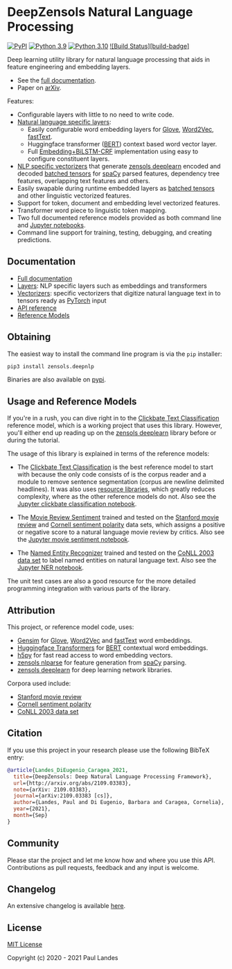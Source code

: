 # DeepZensols Natural Language Processing

[![PyPI][pypi-badge]][pypi-link]
[![Python 3.9][python39-badge]][python39-link]
[![Python 3.10][python310-badge]][python310-link]
[![Build Status][build-badge]][build-link]

Deep learning utility library for natural language processing that aids in
feature engineering and embedding layers.

* See the [full documentation].
* Paper on [arXiv](http://arxiv.org/abs/2109.03383).

Features:
* Configurable layers with little to no need to write code.
* [Natural language specific layers]:
  * Easily configurable word embedding layers for [Glove], [Word2Vec],
    [fastText].
  * Huggingface transformer ([BERT]) context based word vector layer.
  * Full [Embedding+BiLSTM-CRF] implementation using easy to configure
	constituent layers.
* [NLP specific vectorizers] that generate [zensols deeplearn] encoded and
  decoded [batched tensors] for [spaCy] parsed features, dependency tree
  features, overlapping text features and others.
* Easily swapable during runtime embedded layers as [batched tensors] and other
  linguistic vectorized features.
* Support for token, document and embedding level vectorized features.
* Transformer word piece to linguistic token mapping.
* Two full documented reference models provided as both command line and
  [Jupyter notebooks](#usage-and-reference-models).
* Command line support for training, testing, debugging, and creating
  predictions.


## Documentation

* [Full documentation](https://plandes.github.io/deepnlp/index.html)
* [Layers](https://plandes.github.io/deepnlp/doc/layers.html): NLP specific
  layers such as embeddings and transformers
* [Vectorizers](https://plandes.github.io/deepnlp/doc/vectorizers.html):
  specific vectorizers that digitize natural language text in to tensors ready
  as [PyTorch] input
* [API reference](https://plandes.github.io/install/api.html)
* [Reference Models](#usage-and-reference-models)


## Obtaining

The easiest way to install the command line program is via the `pip` installer:
```bash
pip3 install zensols.deepnlp
```

Binaries are also available on [pypi].


## Usage and Reference Models

If you're in a rush, you can dive right in to the [Clickbate Text
Classification] reference model, which is a working project that uses this
library.  However, you'll either end up reading up on the [zensols deeplearn]
library before or during the tutorial.

The usage of this library is explained in terms of the reference models:

* The [Clickbate Text Classification] is the best reference model to start with
  because the only code consists of is the corpus reader and a module to remove
  sentence segmentation (corpus are newline delimited headlines).  It was also
  uses [resource libraries], which greatly reduces complexity, where as the
  other reference models do not.  Also see the [Jupyter clickbate
  classification notebook].

* The [Movie Review Sentiment] trained and tested on the [Stanford movie
  review] and [Cornell sentiment polarity] data sets, which assigns a positive
  or negative score to a natural language movie review by critics.  Also see
  the [Jupyter movie sentiment notebook].

* The [Named Entity Recognizer] trained and tested on the [CoNLL 2003 data set]
  to label named entities on natural language text.  Also see the [Jupyter NER
  notebook].

The unit test cases are also a good resource for the more detailed programming
integration with various parts of the library.


## Attribution

This project, or reference model code, uses:
* [Gensim] for [Glove], [Word2Vec] and [fastText] word embeddings.
* [Huggingface Transformers] for [BERT] contextual word embeddings.
* [h5py] for fast read access to word embedding vectors.
* [zensols nlparse] for feature generation from [spaCy] parsing.
* [zensols deeplearn] for deep learning network libraries.

Corpora used include:
* [Stanford movie review]
* [Cornell sentiment polarity]
* [CoNLL 2003 data set]


## Citation

If you use this project in your research please use the following BibTeX entry:
```bibtex
@article{Landes_DiEugenio_Caragea_2021,
  title={DeepZensols: Deep Natural Language Processing Framework},
  url={http://arxiv.org/abs/2109.03383},
  note={arXiv: 2109.03383},
  journal={arXiv:2109.03383 [cs]},
  author={Landes, Paul and Di Eugenio, Barbara and Caragea, Cornelia},
  year={2021},
  month={Sep}
}
```

## Community

Please star the project and let me know how and where you use this API.
Contributions as pull requests, feedback and any input is welcome.


## Changelog

An extensive changelog is available [here](CHANGELOG.md).


## License

[MIT License](LICENSE.md)

Copyright (c) 2020 - 2021 Paul Landes


<!-- links -->
[pypi]: https://pypi.org/project/zensols.deepnlp/
[pypi-link]: https://pypi.python.org/pypi/zensols.deepnlp
[pypi-badge]: https://img.shields.io/pypi/v/zensols.deepnlp.svg
[python39-badge]: https://img.shields.io/badge/python-3.9-blue.svg
[python39-link]: https://www.python.org/downloads/release/python-390
[python310-badge]: https://img.shields.io/badge/python-3.10-blue.svg
[python310-link]: https://www.python.org/downloads/release/python-310
[build-link]: https://github.com/plandes/deepnlp/actions

[PyTorch]: https://pytorch.org
[Gensim]: https://radimrehurek.com/gensim/
[Huggingface Transformers]: https://huggingface.co
[Glove]: https://nlp.stanford.edu/projects/glove/
[Word2Vec]: https://code.google.com/archive/p/word2vec/
[fastText]: https://fasttext.cc
[BERT]: https://huggingface.co/transformers/model_doc/bert.html
[h5py]: https://www.h5py.org
[spaCy]: https://spacy.io
[Pandas]: https://pandas.pydata.org

[Stanford movie review]: https://nlp.stanford.edu/sentiment/
[Cornell sentiment polarity]: https://www.cs.cornell.edu/people/pabo/movie-review-data/
[CoNLL 2003 data set]: https://www.clips.uantwerpen.be/conll2003/ner/

[zensols deeplearn]: https://github.com/plandes/deeplearn
[zensols nlparse]: https://github.com/plandes/nlparse

[full documentation]: https://plandes.github.io/deepnlp/index.html
[resource libraries]: https://plandes.github.io/util/doc/config.html#resource-libraries
[Natural language specific layers]: https://plandes.github.io/deepnlp/doc/layers.html
[Clickbate Text Classification]: https://plandes.github.io/deepnlp/doc/clickbate-example.html
[Movie Review Sentiment]: https://plandes.github.io/deepnlp/doc/movie-example.html
[Named Entity Recognizer]: https://plandes.github.io/deepnlp/doc/ner-example.html
[Embedding+BiLSTM-CRF]: https://plandes.github.io/deepnlp/doc/ner-example.html#bilstm-crf
[batched tensors]: https://plandes.github.io/deeplearn/doc/preprocess.html#batches
[deep convolution layer]: https://plandes.github.io/deepnlp/api/zensols.deepnlp.layer.html#zensols.deepnlp.layer.conv.DeepConvolution1d
[NLP specific vectorizers]: https://plandes.github.io/deepnlp/doc/vectorizers.html
[Jupyter NER notebook]: https://github.com/plandes/deepnlp/blob/master/example/ner/notebook/ner.ipynb
[Jupyter movie sentiment notebook]: https://github.com/plandes/deepnlp/blob/master/example/movie/notebook/movie.ipynb
[Jupyter clickbate classification notebook]: https://github.com/plandes/deepnlp/blob/master/example/clickbate/notebook/clickbate.ipynb

